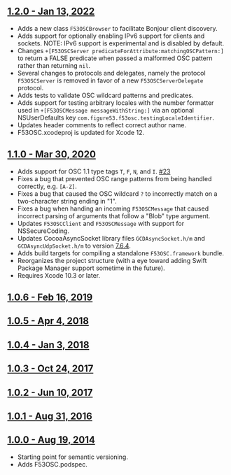 ## [1.2.0 - Jan 13, 2022](https://github.com/Figure53/F53OSC/releases/tag/1.2.0)

- Adds a new class `F53OSCBrowser` to facilitate Bonjour client discovery.
- Adds support for optionally enabling IPv6 support for clients and sockets. NOTE: IPv6 support is experimental and is disabled by default.
- Changes `+[F53OSCServer predicateForAttribute:matchingOSCPattern:]` to return a FALSE predicate when passed a malformed OSC pattern rather than returning `nil`.
- Several changes to protocols and delegates, namely the protocol `F53OSCServer` is removed in favor of a new `F53OSCServerDelegate` protocol.
- Adds tests to validate OSC wildcard patterns and predicates.
- Adds support for testing arbitrary locales with the number formatter used in `+[F53OSCMessage messageWithString:]` via an optional NSUserDefaults key `com.figure53.f53osc.testingLocaleIdentifier`.
- Updates header comments to reflect correct author name.
- F53OSC.xcodeproj is updated for Xcode 12.

## [1.1.0 - Mar 30, 2020](https://github.com/Figure53/F53OSC/releases/tag/1.1.0)

- Adds support for OSC 1.1 type tags `T`, `F`, `N`, and `I`. [#23](https://github.com/Figure53/F53OSC/issues/18)
- Fixes a bug that prevented OSC range patterns from being handled correctly, e.g. `[A-Z]`.
- Fixes a bug that caused the OSC wildcard `?` to incorrectly match on a two-character string ending in "1".
- Fixes a bug when handing an incoming `F53OSCMessage` that caused incorrect parsing of arguments that follow a "Blob" type argument.
- Updates `F53OSCClient` and `F53OSCMessage` with support for NSSecureCoding.
- Updates CocoaAsyncSocket library files `GCDAsyncSocket.h/m` and `GCDAsyncUdpSocket.h/m` to version [7.6.4](https://github.com/robbiehanson/CocoaAsyncSocket/releases/tag/7.6.4).
- Adds build targets for compiling a standalone `F53OSC.framework` bundle.
- Reorganizes the project structure (with a eye toward adding Swift Package Manager support sometime in the future).
- Requires Xcode 10.3 or later.

## [1.0.6 - Feb 16, 2019](https://github.com/Figure53/F53OSC/releases/tag/1.0.6)

## [1.0.5 - Apr 4, 2018](https://github.com/Figure53/F53OSC/releases/tag/1.0.5)

## [1.0.4 - Jan 3, 2018](https://github.com/Figure53/F53OSC/releases/tag/1.0.4)

## [1.0.3 - Oct 24, 2017](https://github.com/Figure53/F53OSC/releases/tag/1.0.3)

## [1.0.2 - Jun 10, 2017](https://github.com/Figure53/F53OSC/releases/tag/v1.0.2)

## [1.0.1 - Aug 31, 2016](https://github.com/Figure53/F53OSC/releases/tag/v1.0.1)

## [1.0.0 - Aug 19, 2014](https://github.com/Figure53/F53OSC/releases/tag/v1.0.0)

- Starting point for semantic versioning.
- Adds F53OSC.podspec.
